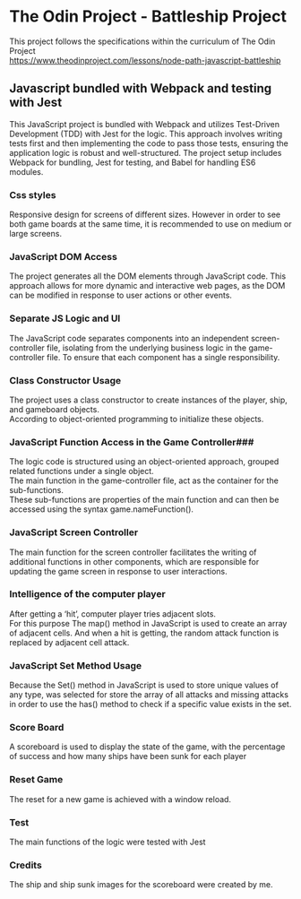 # The Odin Project - Battleship Project

This project follows the specifications within the curriculum of The Odin Project <br>
https://www.theodinproject.com/lessons/node-path-javascript-battleship


Javascript bundled with Webpack and testing with Jest
-----------------------------------------------------
This JavaScript project is bundled with Webpack and utilizes Test-Driven Development (TDD) with Jest for the logic.  This approach involves writing tests first and then implementing the code to pass those tests, ensuring the application logic is robust and well-structured.
The project setup includes Webpack for bundling, Jest for testing, and Babel for handling ES6 modules.

### Css styles ###
Responsive design for screens of different sizes. However in order to see both game boards at the same time, it is recommended to use on medium or large screens.

### JavaScript DOM Access ###
The project generates all the DOM elements through JavaScript code. This approach allows for more dynamic and interactive web pages, as the DOM can be modified in response to user actions or other events.

### Separate JS Logic and UI ###
The JavaScript code separates components into an independent screen-controller file, isolating from the underlying business logic in the game-controller file. To ensure that each component has a single responsibility.

### Class Constructor Usage ###
The project uses a class constructor to create instances of the player, ship, and gameboard objects. <br>
According to object-oriented programming to initialize these objects.

### JavaScript Function Access in the Game Controller###
The logic code is structured using an object-oriented approach, grouped related functions under a single object.<br>
The main function in the game-controller file, act as the container for the sub-functions. <br>
These sub-functions are properties of the main function and can then be accessed using the syntax game.nameFunction().

### JavaScript Screen Controller ###
The main function for the screen controller facilitates the writing of additional functions in other components, which are responsible for updating the game screen in response to user interactions.<br>

### Intelligence of the computer player ###
After getting a ‘hit’, computer player tries adjacent slots.<br>
For this purpose The map() method in JavaScript is used to create an array of adjacent cells.
And when a hit is getting, the random attack function is replaced by adjacent cell attack.

### JavaScript Set Method Usage ###
Because the Set() method in JavaScript is used to store unique values of any type, was selected for store the array of all attacks and missing attacks in order to use the 
has() method to check if a specific value exists in the set.

### Score Board ###
A scoreboard is used to display the state of the game, with the percentage of success and how many ships have been sunk for each player

### Reset Game ###
The reset for a new game is achieved with a window reload.

### Test ###
The main functions of the logic were tested with Jest 

### Credits ###
The ship and ship sunk images for the scoreboard were created by me.
